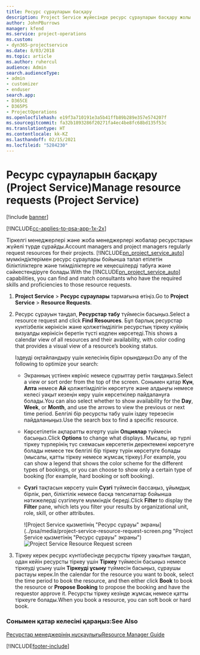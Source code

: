 ```yaml
---
title: Ресурс сұрауларын басқару
description: Project Service жүйесінде ресурс сұрауларын басқару жолы
author: JohnPBurrows
manager: kfend
ms.service: project-operations
ms.custom:
- dyn365-projectservice
ms.date: 8/03/2018
ms.topic: article
ms.author: ruhercul
audience: Admin
search.audienceType:
- admin
- customizer
- enduser
search.app:
- D365CE
- D365PS
- ProjectOperations
ms.openlocfilehash: e19f3a710191e3a5b41ffb89b289e357e574207f
ms.sourcegitcommit: fa32b1893286f20271fa4ec4be8fc68bd135f53c
ms.translationtype: HT
ms.contentlocale: kk-KZ
ms.lasthandoff: 02/15/2021
ms.locfileid: "5284230"
---
```

# <a name="manage-resource-requests-project-service"></a><span data-ttu-id="1c760-103">Ресурс сұрауларын басқару (Project Service)</span><span class="sxs-lookup"><span data-stu-id="1c760-103">Manage resource requests (Project Service)</span></span>

[!include [banner](../includes/psa-now-project-operations.md)]

[!INCLUDE[cc-applies-to-psa-app-1x-2x](../includes/cc-applies-to-psa-app-1x-2x.md)]

<span data-ttu-id="1c760-104">Тіркелгі менеджерлері және жоба менеджерлері жобалар ресурстарын жүйелі түрде сұрайды.</span><span class="sxs-lookup"><span data-stu-id="1c760-104">Account managers and project managers regularly request resources for their projects.</span></span> <span data-ttu-id="1c760-105">[!INCLUDE[pn_project_service_auto](../includes/pn-project-service-auto.md)] мүмкіндіктерімен ресурс сұраулары бойынша талап етілетін біліктіліктерге және тиімділіктерге ие кеңесшілерді табуға және сәйкестендіруге болады.</span><span class="sxs-lookup"><span data-stu-id="1c760-105">With the [!INCLUDE[pn_project_service_auto](../includes/pn-project-service-auto.md)] capabilities, you can find and match consultants who have the required skills and proficiencies to those resource requests.</span></span>  
  
1. <span data-ttu-id="1c760-106">**Project Service** > **Ресурс сұраулары** тармағына өтіңіз.</span><span class="sxs-lookup"><span data-stu-id="1c760-106">Go to **Project Service** > **Resource Requests**.</span></span>  
  
2. <span data-ttu-id="1c760-107">Ресурс сұрауын таңдап, **Ресурстар табу** түймесін басыңыз.</span><span class="sxs-lookup"><span data-stu-id="1c760-107">Select a resource request and click **Find Resources**.</span></span> <span data-ttu-id="1c760-108">Бұл барлық ресурстар күнтізбелік көрінісін және қолжетімділігін ресурстың тіркеу күйінің визуалды көрінісін беретін түсті кодпен көрсетеді.</span><span class="sxs-lookup"><span data-stu-id="1c760-108">This shows a calendar view of all resources and their availability, with color coding that provides a visual view of a resource’s booking status.</span></span>  
  
    <span data-ttu-id="1c760-109">Іздеуді оңтайландыру үшін келесінің бірін орындаңыз:</span><span class="sxs-lookup"><span data-stu-id="1c760-109">Do any of the following to optimize your search:</span></span>  
  
   -   <span data-ttu-id="1c760-110">Экранның үстінен көрініс немесе сұрыптау ретін таңдаңыз.</span><span class="sxs-lookup"><span data-stu-id="1c760-110">Select a view or sort order from the top of the screen.</span></span> <span data-ttu-id="1c760-111">Сонымен қатар **Күн**, **Апта** немесе **Ай** қолжетімділігін көрсетуге және алдыңғы немесе келесі уақыт кезеңін көру үшін көрсеткілер пайдалануға болады.</span><span class="sxs-lookup"><span data-stu-id="1c760-111">You can also select whether to show availability for the **Day**, **Week**, or **Month**, and use the arrows to view the previous or next time period.</span></span> <span data-ttu-id="1c760-112">Белгілі бір ресурсты табу үшін іздеу терезесін пайдаланыңыз.</span><span class="sxs-lookup"><span data-stu-id="1c760-112">Use the search box to find a specific resource.</span></span>  
  
   -   <span data-ttu-id="1c760-113">Көрсетілетін ақпаратты өзгерту үшін **Опциялар** түймесін басыңыз.</span><span class="sxs-lookup"><span data-stu-id="1c760-113">Click **Options** to change what displays.</span></span> <span data-ttu-id="1c760-114">Мысалы, әр түрлі тіркеу түрлерінің түс схемасын көрсететін деректемені көрсетуге болады немесе тек белгілі бір тіркеу түрін көрсетуге болады (мысалы, қатты тіркеу немесе жұмсақ тіркеу).</span><span class="sxs-lookup"><span data-stu-id="1c760-114">For example, you can show a legend that shows the color scheme for the different types of bookings, or you can choose to show only a certain type of booking (for example, hard booking or soft booking).</span></span>  
  
   -   <span data-ttu-id="1c760-115">**Сүзгі** тақтасын көрсету үшін **Сүзгі** түймесін бассаңыз, ұйымдық бірлік, рөл, біліктілік немесе басқа төлсипаттар бойынша нәтижелерді сүзгілеуге мүмкіндік береді.</span><span class="sxs-lookup"><span data-stu-id="1c760-115">Click **Filter** to display the **Filter** pane, which lets you filter your results by organizational unit, role, skill, or other attributes.</span></span>  
  
       <span data-ttu-id="1c760-116">![Project Service қызметінің "Ресурс сұрауы" экраны](../psa/media/project-service-resource-request-screen.png "Project Service қызметінің "Ресурс сұрауы" экраны")</span><span class="sxs-lookup"><span data-stu-id="1c760-116">![Project Service Resource Request screen](../psa/media/project-service-resource-request-screen.png "Project Service Resource Request screen")</span></span>  
  
3. <span data-ttu-id="1c760-117">Тіркеу керек ресурс күнтізбесінде ресурсты тіркеу уақытын таңдап, одан кейін ресурсты тіркеу үшін **Тіркеу** түймесін басыңыз немесе тіркеуді ұсыну үшін **Тіркеуді ұсыну** түймесін басыңыз, сұраушы растауы керек.</span><span class="sxs-lookup"><span data-stu-id="1c760-117">In the calendar for the resource you want to book, select the time period to book the resource, and then either click **Book** to book the resource or **Propose Booking** to propose the booking and have the requestor approve it.</span></span> <span data-ttu-id="1c760-118">Ресурсты тіркеу кезінде жұмсақ немесе қатты тіркеуге болады.</span><span class="sxs-lookup"><span data-stu-id="1c760-118">When you book a resource, you can soft book or hard book.</span></span>  
  
### <a name="see-also"></a><span data-ttu-id="1c760-119">Сонымен қатар келесіні қараңыз:</span><span class="sxs-lookup"><span data-stu-id="1c760-119">See Also</span></span>  
 [<span data-ttu-id="1c760-120">Ресурстар менеджерінің нұсқаулығы</span><span class="sxs-lookup"><span data-stu-id="1c760-120">Resource Manager Guide</span></span>](../psa/resource-manager-guide.md)


[!INCLUDE[footer-include](../includes/footer-banner.md)]